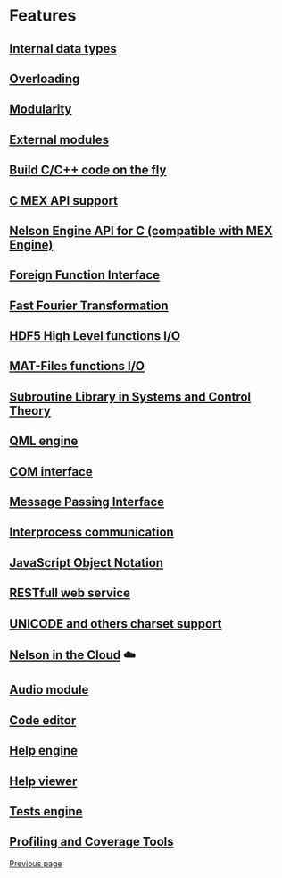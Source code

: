 # Features

## [Internal data types](TYPES.md)

## [Overloading](OVERLOADING.md)

## [Modularity](MODULARITY.md)

## [External modules](EXTERNAL_MODULE.md)

## [Build C/C++ code on the fly](EXTERNAL_MODULE.md)

## [C MEX API support](MEX.md)

## [Nelson Engine API for C (compatible with MEX Engine)](MEX_ENGINE.md)

## [Foreign Function Interface](FFI.md)

## [Fast Fourier Transformation](FFTW.md)

## [HDF5 High Level functions I/O](HDF5.md)

## [MAT-Files functions I/O](MATIO.md)

## [Subroutine Library in Systems and Control Theory](SLICOT.md)

## [QML engine](QML_ENGINE.md)

## [COM interface](COM_INTERFACE.md)

## [Message Passing Interface](MPI.md)

## [Interprocess communication](IPC.md)

## [JavaScript Object Notation](JSON.md)

## [RESTfull web service](REST.md)

## [UNICODE and others charset support](CHARSET.md)

## [Nelson in the Cloud](CLOUD.md) ☁️

## [Audio module](AUDIO.md)

## [Code editor](CODE_EDITOR.md)

## [Help engine](HELPENGINE.md)

## [Help viewer](HELPVIEWER.md)

## [Tests engine](TESTSENGINE.md)

## [Profiling and Coverage Tools](PROFILER.md)

[Previous page](README.md)
